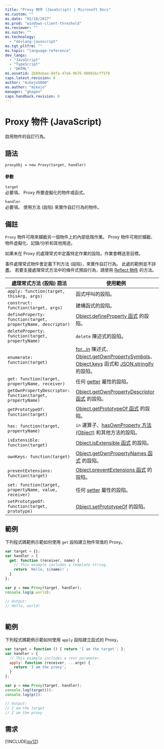 ```yaml
---
title: "Proxy 物件 (JavaScript) | Microsoft Docs"
ms.custom: ""
ms.date: "01/18/2017"
ms.prod: "windows-client-threshold"
ms.reviewer: ""
ms.suite: ""
ms.technology: 
  - "devlang-javascript"
ms.tgt_pltfrm: ""
ms.topic: "language-reference"
dev_langs: 
  - "JavaScript"
  - "TypeScript"
  - "DHTML"
ms.assetid: 2b89abee-04fa-47e6-9676-980016cff5f8
caps.latest.revision: 8
author: "mikejo5000"
ms.author: "mikejo"
manager: "ghogen"
caps.handback.revision: 8
---
```

# Proxy 物件 (JavaScript)
啟用物件的自訂行為。  
  
## 語法  
  
```  
proxyObj = new Proxy(target, handler)  
```  
  
#### 參數  
 `target`  
 必要項。  Proxy 所要虛擬化的物件或函式。  
  
 `handler`  
 必要項。  使用方法 \(設陷\) 來實作自訂行為的物件。  
  
## 備註  
 `Proxy` 物件可用來攔截另一個物件上的內部低階作業。  Proxy 物件可用於攔截、物件虛擬化、記錄\/分析和其他用途。  
  
 如果未在 Proxy 的處理常式中定義特定作業的設陷，作業會轉送至目標。  
  
 事件處理常式物件會定義下列方法 \(設陷\)，來實作自訂行為。  此處的範例並不詳盡。  若要支援處理常式方法中的條件式預設行為，請使用 [Reflect 物件](../../javascript/reference/reflect-object-javascript.md) 的方法。  
  
|處理常式方法 \(設陷\) 語法|使用範例|  
|----------------------|----------|  
|`apply: function(target, thisArg, args)`|函式呼叫的設陷。|  
|`construct: function(target, args)`|建構函式的設陷。|  
|`defineProperty: function(target, propertyName, descriptor)`|[Object.defineProperty 函式](../../javascript/reference/object-defineproperty-function-javascript.md) 的設陷。|  
|`deleteProperty: function(target, propertyName)`|`delete` 陳述式的設陷。|  
|`enumerate: function(target)`|[for…in](../../javascript/reference/for-dot-dot-dot-in-statement-javascript.md) 陳述式、[Object.getOwnPropertySymbols](../../javascript/reference/object-getownpropertysymbols-function-javascript.md)、[Object.keys](../../javascript/reference/object-keys-function-javascript.md) 函式和 [JSON.stringify](../../javascript/reference/json-stringify-function-javascript.md) 的設陷。|  
|`get: function(target, propertyName, receiver)`|任何 [getter](../../javascript/creating-objects-javascript.md) 屬性的設陷。|  
|`getOwnPropertyDescriptor: function(target, propertyName)`|[Object.getOwnPropertyDescriptor 函式](../../javascript/reference/object-getownpropertydescriptor-function-javascript.md) 的設陷。|  
|`getPrototypeOf: function(target)`|[Object.getPrototypeOf 函式](../../javascript/reference/object-getprototypeof-function-javascript.md) 的設陷。|  
|`has: function(target, propertyName)`|`in` 運算子、[hasOwnProperty 方法 \(Object\)](../../javascript/reference/hasownproperty-method-object-javascript.md) 和其他方法的設陷。|  
|`isExtensible: function(target)`|[Object.isExtensible 函式](../../javascript/reference/object-isextensible-function-javascript.md) 的設陷。|  
|`ownKeys: function(target)`|[Object.getOwnPropertyNames 函式](../../javascript/reference/object-getownpropertynames-function-javascript.md) 的設陷。|  
|`preventExtensions: function(target)`|[Object.preventExtensions 函式](../../javascript/reference/object-preventextensions-function-javascript.md) 的設陷。|  
|`set: function(target, propertyName, value, receiver)`|任何 [setter](../../javascript/creating-objects-javascript.md) 屬性的設陷。|  
|`setPrototypeOf: function(target, prototype)`|[Object.setPrototypeOf](../../javascript/reference/object-setprototypeof-function-javascript.md) 的設陷。|  
  
## 範例  
 下列程式碼範例示範如何使用 `get` 設陷建立物件常值的 Proxy。  
  
```javascript  
var target = {};  
var handler = {  
  get: function (receiver, name) {  
    // This example includes a template string.  
    return `Hello, ${name}!`;  
  }  
};  
  
var p = new Proxy(target, handler);  
console.log(p.world);  
  
// Output:  
// Hello, world!  
  
```  
  
## 範例  
 下列程式碼範例示範如何使用 `apply` 設陷建立函式的 Proxy。  
  
```javascript  
var target = function () { return 'I am the target'; };  
var handler = {  
  // This example includes a rest parameter.  
  apply: function (receiver, ...args) {  
    return 'I am the proxy';  
  }  
};  
  
var p = new Proxy(target, handler);  
console.log(target()):  
console.log(p()):  
  
// Output:  
// I am the target  
// I am the proxy  
```  
  
## 需求  
 [!INCLUDE[jsv12](../../javascript/reference/includes/jsv12-md.md)]